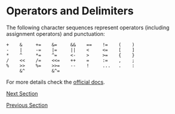 # Operators and Delimiters

The following character sequences represent operators (including assignment operators) and punctuation:

```
+    &     +=    &=     &&    ==    !=    (    )
-    |     -=    |=     ||    <     <=    [    ]
*    ^     *=    ^=     <-    >     >=    {    }
/    <<    /=    <<=    ++    =     :=    ,    ;
%    >>    %=    >>=    --    !     ...   .    :
     &^          &^=
```

For more details check the [official docs](https://golang.org/ref/spec#Operators_and_punctuation).

[Next Section](03-declaring-variables.md)

[Previous Section](01-keywords.md)